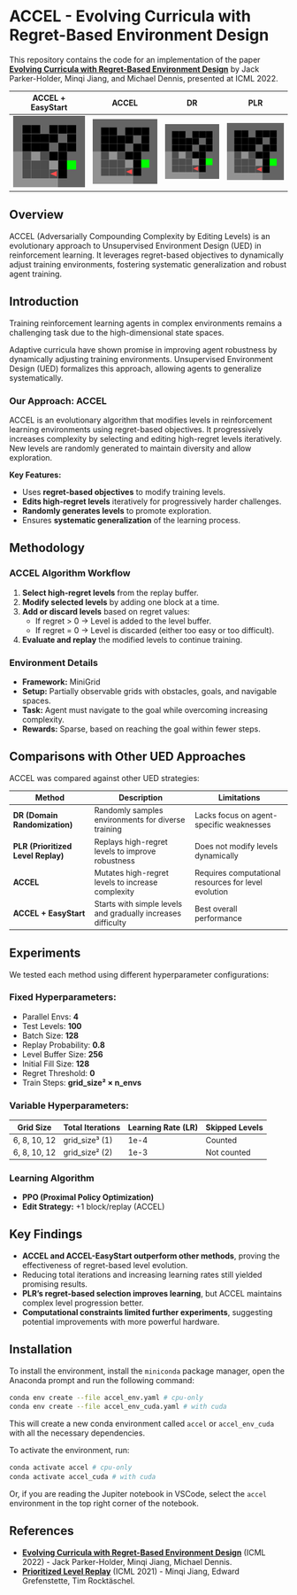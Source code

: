 # ACCEL - Evolving Curricula with Regret-Based Environment Design
This repository contains the code for an implementation of the paper **[Evolving Curricula with Regret-Based Environment Design](https://arxiv.org/abs/2203.01302)** by Jack Parker-Holder, Minqi Jiang, and Michael Dennis, presented at ICML 2022.


| **ACCEL + EasyStart**                                                                | **ACCEL**                                                 | **DR**                              | **PLR**                                                 |
|--------------------------------------------------------------------------------------|-----------------------------------------------------------|-------------------------------------|---------------------------------------------------------|
| ![ACCEL + EasyStart](gifs/level_accel_easy.gif)                                      | ![ACCEL](gifs/level_accel.gif)                            | ![DR](gifs/level_dr.gif)            | ![PLR](gifs/level_plr.gif)                              |

## Overview
ACCEL (Adversarially Compounding Complexity by Editing Levels) is an evolutionary approach to Unsupervised Environment Design (UED) in reinforcement learning. It leverages regret-based objectives to dynamically adjust training environments, fostering systematic generalization and robust agent training.

## Introduction
Training reinforcement learning agents in complex environments remains a challenging task due to the high-dimensional state spaces.

Adaptive curricula have shown promise in improving agent robustness by dynamically adjusting training environments. Unsupervised Environment Design (UED) formalizes this approach, allowing agents to generalize systematically.

### Our Approach: ACCEL
ACCEL is an evolutionary algorithm that modifies levels in reinforcement learning environments using regret-based objectives. It progressively increases complexity by selecting and editing high-regret levels iteratively. New levels are randomly generated to maintain diversity and allow exploration.

**Key Features:**
- Uses **regret-based objectives** to modify training levels.
- **Edits high-regret levels** iteratively for progressively harder challenges.
- **Randomly generates levels** to promote exploration.
- Ensures **systematic generalization** of the learning process.

## Methodology
### ACCEL Algorithm Workflow
1. **Select high-regret levels** from the replay buffer.
2. **Modify selected levels** by adding one block at a time.
3. **Add or discard levels** based on regret values:
   - If regret > 0 → Level is added to the level buffer.
   - If regret = 0 → Level is discarded (either too easy or too difficult).
4. **Evaluate and replay** the modified levels to continue training.

### Environment Details
- **Framework:** MiniGrid
- **Setup:** Partially observable grids with obstacles, goals, and navigable spaces.
- **Task:** Agent must navigate to the goal while overcoming increasing complexity.
- **Rewards:** Sparse, based on reaching the goal within fewer steps.

## Comparisons with Other UED Approaches
ACCEL was compared against other UED strategies:

| Method                             | Description                                                  | Limitations                                          |
|------------------------------------|--------------------------------------------------------------|------------------------------------------------------|
| **DR (Domain Randomization)**      | Randomly samples environments for diverse training           | Lacks focus on agent-specific weaknesses             |
| **PLR (Prioritized Level Replay)** | Replays high-regret levels to improve robustness             | Does not modify levels dynamically                   |
| **ACCEL**                          | Mutates high-regret levels to increase complexity            | Requires computational resources for level evolution |
| **ACCEL + EasyStart**              | Starts with simple levels and gradually increases difficulty | Best overall performance                             |

## Experiments
We tested each method using different hyperparameter configurations:

### Fixed Hyperparameters:
- Parallel Envs: **4**
- Test Levels: **100**
- Batch Size: **128**
- Replay Probability: **0.8**
- Level Buffer Size: **256**
- Initial Fill Size: **128**
- Regret Threshold: **0**
- Train Steps: **grid_size² × n_envs**

### Variable Hyperparameters:
| Grid Size    | Total Iterations | Learning Rate (LR) | Skipped Levels |
|--------------|------------------|--------------------|----------------|
| 6, 8, 10, 12 | grid_size³ (1)   | 1e-4               | Counted        |
| 6, 8, 10, 12 | grid_size² (2)   | 1e-3               | Not counted    |

### Learning Algorithm
- **PPO (Proximal Policy Optimization)**
- **Edit Strategy:** +1 block/replay (ACCEL)

## Key Findings
- **ACCEL and ACCEL-EasyStart outperform other methods**, proving the effectiveness of regret-based level evolution.
- Reducing total iterations and increasing learning rates still yielded promising results.
- **PLR’s regret-based selection improves learning**, but ACCEL maintains complex level progression better.
- **Computational constraints limited further experiments**, suggesting potential improvements with more powerful hardware.


## Installation

To install the environment, install the `miniconda` package manager, open the Anaconda prompt and run the following command:

```bash
conda env create --file accel_env.yaml # cpu-only
conda env create --file accel_env_cuda.yaml # with cuda
```

This will create a new conda environment called `accel`  or `accel_env_cuda` with all the necessary dependencies.

To activate the environment, run:

```bash
conda activate accel # cpu-only
conda activate accel_cuda # with cuda
```

Or, if you are reading the Jupiter notebook in VSCode, select the `accel` environment in the top right corner of the notebook.


## References
- **[Evolving Curricula with Regret-Based Environment Design](https://arxiv.org/abs/2203.01302)** (ICML 2022) - Jack Parker-Holder, Minqi Jiang, Michael Dennis.
- **[Prioritized Level Replay](https://arxiv.org/abs/2010.03934)** (ICML 2021) - Minqi Jiang, Edward Grefenstette, Tim Rocktäschel.

